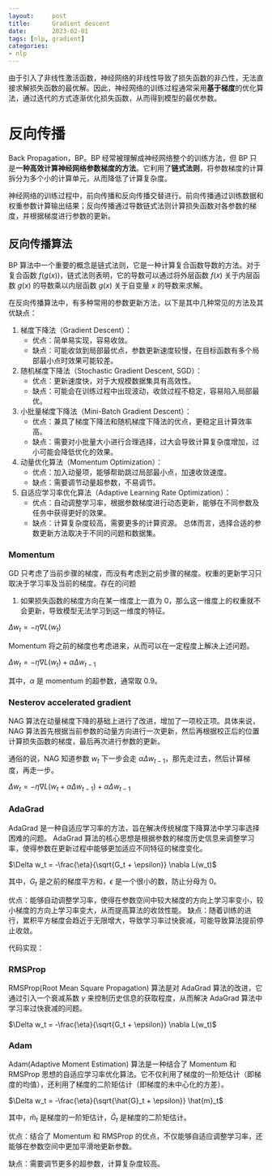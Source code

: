 ```yaml
---
layout:     post
title:      Gradient descent
date:       2023-02-01
tags: [nlp, gradient]
categories: 
- nlp
---
```


由于引入了非线性激活函数，神经网络的非线性导致了损失函数的非凸性，无法直接求解损失函数的最优解。因此，神经网络的训练过程通常采用**基于梯度**的优化算法，通过迭代的方式逐渐优化损失函数，从而得到模型的最优参数。

# 反向传播 
Back Propagation，BP。BP 经常被理解成神经网络整个的训练方法，但 BP 只是**一种高效计算神经网络参数梯度的方法**。它利用了**链式法则**，将参数梯度的计算拆分为多个小的计算单元，从而降低了计算复杂度。

神经网络的训练过程中，前向传播和反向传播交替进行。前向传播通过训练数据和权重参数计算输出结果；反向传播通过导数链式法则计算损失函数对各参数的梯度，并根据梯度进行参数的更新。

## 反向传播算法
BP 算法中一个重要的概念是链式法则，它是一种计算复合函数导数的方法。对于复合函数 $f(g(x))$，链式法则表明，它的导数可以通过将外层函数 $f(x)$ 关于内层函数 $g(x)$ 的导数乘以内层函数 $g(x)$ 关于自变量 $x$ 的导数来求解。

在反向传播算法中，有多种常用的参数更新方法，以下是其中几种常见的方法及其优缺点：

1. 梯度下降法（Gradient Descent）：
    - 优点：简单易实现，容易收敛。
    - 缺点：可能收敛到局部最优点，参数更新速度较慢，在目标函数有多个局部最小点时效果可能较差。
2. 随机梯度下降法（Stochastic Gradient Descent, SGD）：
    - 优点：更新速度快，对于大规模数据集具有高效性。
    - 缺点：可能会在训练过程中出现波动，收敛过程不稳定，容易陷入局部最优。
3. 小批量梯度下降法（Mini-Batch Gradient Descent）：
    - 优点：兼具了梯度下降法和随机梯度下降法的优点，更稳定且计算效率高。
    - 缺点：需要对小批量大小进行合理选择，过大会导致计算复杂度增加，过小可能会降低优化的效果。
4. 动量优化算法（Momentum Optimization）：
    - 优点：加入动量项，能够帮助跳过局部最小点，加速收敛速度。
    - 缺点：需要调节动量超参数，不易调节。
5. 自适应学习率优化算法（Adaptive Learning Rate Optimization）：
    - 优点：自动调整学习率，根据参数梯度进行动态更新，能够在不同参数及任务中获得更好的效果。
    - 缺点：计算复杂度较高，需要更多的计算资源。 总体而言，选择合适的参数更新方法取决于不同的问题和数据集。
    

### Momentum

GD 只考虑了当前步骤的梯度，而没有考虑到之前步骤的梯度。权重的更新学习只取决于学习率及当前的梯度。存在的问题
1. 如果损失函数的梯度方向在某一维度上一直为 0，那么这一维度上的权重就不会更新，导致模型无法学习到这一维度的特征。

$\Delta w_t = -\eta \nabla L(w_t)$

Momentum 将之前的梯度也考虑进来，从而可以在一定程度上解决上述问题。

$\Delta w_t = -\eta \nabla L(w_t) + \alpha \Delta w_{t-1}$

其中，$\alpha$ 是 momentum 的超参数，通常取 0.9。

### Nesterov accelerated gradient

NAG 算法在动量梯度下降的基础上进行了改进，增加了一项校正项。具体来说，NAG 算法首先根据当前参数的动量方向进行一次更新，然后再根据校正后的位置计算损失函数的梯度，最后再次进行参数的更新。

通俗的说，NAG 知道参数 $w_t$ 下一步会走 $\alpha \Delta w_{t-1}$，那先走过去，然后计算梯度，再走一步。

$\Delta w_t = -\eta \nabla L(w_t + \alpha \Delta w_{t-1}) + \alpha \Delta w_{t-1}$

### AdaGrad

AdaGrad 是一种自适应学习率的方法，旨在解决传统梯度下降算法中学习率选择困难的问题。 AdaGrad 算法的核心思想是根据参数的梯度历史信息来调整学习率，使得参数在更新过程中能够更加适应不同特征的梯度变化。

$\Delta w_t = -\frac{\eta}{\sqrt{G_t + \epsilon}} \nabla L(w_t)$

其中，$G_t$ 是之前的梯度平方和，$\epsilon$ 是一个很小的数，防止分母为 0。

优点：能够自动调整学习率，使得在参数空间中较大梯度的方向上学习率变小，较小梯度的方向上学习率变大，从而提高算法的收敛性能。
缺点：随着训练的进行，累积平方梯度会趋近于无限增大，导致学习率过快衰减，可能导致算法提前停止收敛。

代码实现：

### RMSProp

RMSProp(Root Mean Square Propagation) 算法是对 AdaGrad 算法的改进，它通过引入一个衰减系数 $\gamma$ 来控制历史信息的获取程度，从而解决 AdaGrad 算法中学习率过快衰减的问题。

$\Delta w_t = -\frac{\eta}{\sqrt{G_t + \epsilon}} \nabla L(w_t)$

### Adam

Adam(Adaptive Moment Estimation) 算法是一种结合了 Momentum 和 RMSProp 思想的自适应学习率优化算法。它不仅利用了梯度的一阶矩估计（即梯度的均值），还利用了梯度的二阶矩估计（即梯度的未中心化的方差）。

$\Delta w_t = -\frac{\eta}{\sqrt{\hat{G}_t + \epsilon}} \hat{m}_t$

其中，$\hat{m}_t$ 是梯度的一阶矩估计，$\hat{G}_t$ 是梯度的二阶矩估计。

优点：结合了 Momentum 和 RMSProp 的优点，不仅能够自适应调整学习率，还能够在参数空间中更加平滑地更新参数。

缺点：需要调节更多的超参数，计算复杂度较高。



